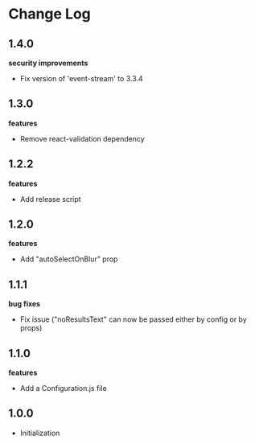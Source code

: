 # Change Log

## 1.4.0
**security improvements**
- Fix version of 'event-stream' to 3.3.4

## 1.3.0
**features**
- Remove react-validation dependency

## 1.2.2
**features**
- Add release script

## 1.2.0
**features**
- Add "autoSelectOnBlur" prop

## 1.1.1
**bug fixes**
- Fix issue ("noResultsText" can now be passed either by config or by props)

## 1.1.0
**features**
- Add a Configuration.js file

## 1.0.0
- Initialization
